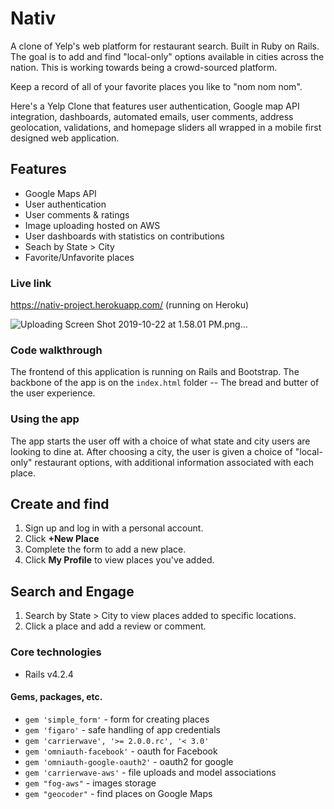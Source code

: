# Nativ
A clone of Yelp's web platform for restaurant search. Built in Ruby on Rails. The goal is to add and find "local-only" options available in cities across the nation. This is working towards being a crowd-sourced platform.

Keep a record of all of your favorite places you like to "nom nom nom".

Here's a Yelp Clone that features user authentication, Google map API integration, dashboards, automated emails, user comments, address geolocation, validations, and homepage sliders all wrapped in a mobile first designed web application.

## Features 

* Google Maps API
* User authentication
* User comments & ratings
* Image uploading hosted on AWS
* User dashboards with statistics on contributions
* Seach by State > City
* Favorite/Unfavorite places

### Live link

https://nativ-project.herokuapp.com/ (running on Heroku)

![Uploading Screen Shot 2019-10-22 at 1.58.01 PM.png…](https://user-images.githubusercontent.com/50840199/67320631-18555380-f4d4-11e9-8952-5d0ecf3eb8b5.png)

### Code walkthrough
The frontend of this application is running on Rails and Bootstrap. The backbone of the app is on the ```index.html``` folder -- The bread and butter of the user experience.

### Using the app
The app starts the user off with a choice of what state and city users are looking to dine at. After choosing a city, the user is given a choice of "local-only" restaurant options, with additional information associated with each place.

## Create and find
1. Sign up and log in with a personal account.
2. Click **+New Place**
3. Complete the form to add a new place.
4. Click **My Profile** to view places you've added.

## Search and Engage

1. Search by State > City to view places added to specific locations.
2. Click a place and add a review or comment.

### Core technologies
- Rails v4.2.4

#### Gems, packages, etc.
- ```gem 'simple_form'``` - form for creating places
- ```gem 'figaro'``` - safe handling of app credentials
- ```gem 'carrierwave', '>= 2.0.0.rc', '< 3.0'```
- ```gem 'omniauth-facebook'``` - oauth for Facebook
- ```gem 'omniauth-google-oauth2'``` - oauth2 for google
- ```gem 'carrierwave-aws'``` - file uploads and model associations
- ```gem "fog-aws"``` - images storage
- ```gem "geocoder"``` - find places on Google Maps
